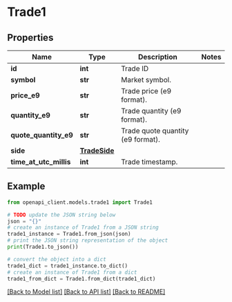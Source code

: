 # Trade1


## Properties

Name | Type | Description | Notes
------------ | ------------- | ------------- | -------------
**id** | **int** | Trade ID | 
**symbol** | **str** | Market symbol. | 
**price_e9** | **str** | Trade price (e9 format). | 
**quantity_e9** | **str** | Trade quantity (e9 format). | 
**quote_quantity_e9** | **str** | Trade quote quantity (e9 format). | 
**side** | [**TradeSide**](TradeSide.md) |  | 
**time_at_utc_millis** | **int** | Trade timestamp. | 

## Example

```python
from openapi_client.models.trade1 import Trade1

# TODO update the JSON string below
json = "{}"
# create an instance of Trade1 from a JSON string
trade1_instance = Trade1.from_json(json)
# print the JSON string representation of the object
print(Trade1.to_json())

# convert the object into a dict
trade1_dict = trade1_instance.to_dict()
# create an instance of Trade1 from a dict
trade1_from_dict = Trade1.from_dict(trade1_dict)
```
[[Back to Model list]](../README.md#documentation-for-models) [[Back to API list]](../README.md#documentation-for-api-endpoints) [[Back to README]](../README.md)


